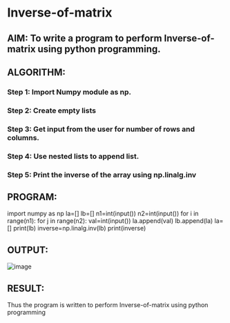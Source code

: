 # Inverse-of-matrix

## AIM: To write a program to perform Inverse-of-matrix using python programming.


## ALGORITHM:
### Step 1: Import Numpy module as np.

### Step 2: Create empty lists
### Step 3: Get input from the user for number of rows and columns.
### Step 4: Use nested lists to append list.
### Step 5: Print the inverse of the array using np.linalg.inv 


## PROGRAM:
import numpy as np
la=[]
lb=[]
n1=int(input())
n2=int(input())
for i in range(n1):
for j in range(n2):
val=int(input())
la.append(val)
lb.append(la)
la=[]
print(lb)
inverse=np.linalg.inv(lb)
print(inverse)

## OUTPUT:
![image](https://user-images.githubusercontent.com/93427238/154992781-443c4deb-5d14-41ab-a05b-68d76964f742.png)


## RESULT:
Thus the program is written to perform Inverse-of-matrix using python programming
